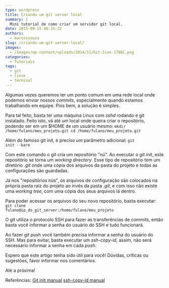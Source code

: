 ```yaml
---
type: wordpress
title: Criando um git server local
summary: |
  Mini tutorial de como criar um servidor git local.
date: 2015-09-15 00:35:22
authors:
  - marcossouza
slug: /criando-um-git-server-local/
images:
  - /images/wp-content/uploads/2014/11/Git-Icon-1788C.png
categories:
  - Tutoriais
tags:
  - git
  - linux
  - terminal
---
```


Algumas vezes queremos ter um ponto comum em uma rede local onde podemos enviar nossos <em>commits</em>, especialmente quando estamos trabalhando em equipe. Pois bem, a solução é simples.

<!--more-->

Para tal feito, basta ter uma máquina Linux com <em>sshd</em> rodando e git instalado. Feito isto, vá até um local onde queira criar o repositório, podendo ser em um $HOME de um usuário mesmo:
<code>mkdir /home/fulano/meu_projeto.git
cd /home/fulano/meu_projeto.git</code>

Além do famoso git init, é preciso um parâmetro adicional:
<code>git init --bare</code>

Com este comando o git cria um repositório "nú". Ao executar o <em>git init</em>, este repositório se torna um <em>working directory</em>. Esse tipo de repositório tem um diretório <em>.git</em> onde uma cópia dos arquivos da pasta do projeto e todas as configurações são guardadas.

Já nos "repositórios nús", os arquivos de configuração são colocados na própria pasta raiz do projeto ao invés da pasta <em>.git</em>, e com isso não existe uma <em>working tree</em>, com uma cópia dos seus arquivos lá dentro.

Para poder acessar os arquivos do seu novo repositório, basta executar:
<code>git clone fulano@ip_do_git_server:/home/fulano/meu_projeto</code>

O git utiliza o protocolo SSH para fazer as transferências de <em>commits</em>, então basta você informar a senha do usuário do SSH e tudo funcionará.

Ao fazer git push você também precisa informar a senha do usuário do SSH. Mas para evitar, basta executar um <em>ssh-copy-id</em>, assim, não será necessário informar a senha em cada <em>push</em>.

Espero que este artigo tenha sido útil para você! Dúvidas, críticas ou sugestões, favor informar nos comentários.

Até a próxima!

Referências:
<a href="https://www.kernel.org/pub/software/scm/git/docs/git-init.html" target="_blank">Git init manual</a>
<a href="http://linux.die.net/man/1/ssh-copy-id" target="_blank">ssh-copy-id manual</a>
